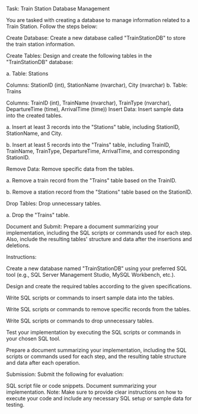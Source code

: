 Task: Train Station Database Management

You are tasked with creating a database to manage information related to a Train Station. Follow the steps below:

Create Database: Create a new database called "TrainStationDB" to store the train station information.

Create Tables: Design and create the following tables in the "TrainStationDB" database:

a. Table: Stations

Columns: StationID (int), StationName (nvarchar), City (nvarchar)
b. Table: Trains

Columns: TrainID (int), TrainName (nvarchar), TrainType (nvarchar), DepartureTime (time), ArrivalTime (time))
Insert Data: Insert sample data into the created tables.

a. Insert at least 3 records into the "Stations" table, including StationID, StationName, and City.

b. Insert at least 5 records into the "Trains" table, including TrainID, TrainName, TrainType, DepartureTime, ArrivalTime, and corresponding StationID.

Remove Data: Remove specific data from the tables.

a. Remove a train record from the "Trains" table based on the TrainID.

b. Remove a station record from the "Stations" table based on the StationID.

Drop Tables: Drop unnecessary tables.

a. Drop the "Trains" table.

Document and Submit: Prepare a document summarizing your implementation, including the SQL scripts or commands used for each step. Also, include the resulting tables' structure and data after the insertions and deletions.

Instructions:

Create a new database named "TrainStationDB" using your preferred SQL tool (e.g., SQL Server Management Studio, MySQL Workbench, etc.).

Design and create the required tables according to the given specifications.

Write SQL scripts or commands to insert sample data into the tables.

Write SQL scripts or commands to remove specific records from the tables.

Write SQL scripts or commands to drop unnecessary tables.

Test your implementation by executing the SQL scripts or commands in your chosen SQL tool.

Prepare a document summarizing your implementation, including the SQL scripts or commands used for each step, and the resulting table structure and data after each operation.

Submission:
Submit the following for evaluation:

SQL script file or code snippets.
Document summarizing your implementation.
Note: Make sure to provide clear instructions on how to execute your code and include any necessary SQL setup or sample data for testing.
